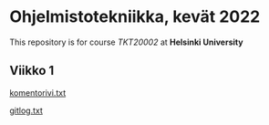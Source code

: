 # Ohjelmistotekniikka, kevät 2022

This repository is for course *TKT20002* at **Helsinki University**

## Viikko 1

[komentorivi.txt](https://github.com/Zatyri/ot-harjoitustyo/blob/9a2d8acb61f35865b0194fdd9b501a10af4814c8/laskarit/komentorivi.txt)

[gitlog.txt](https://github.com/Zatyri/ot-harjoitustyo/blob/9a2d8acb61f35865b0194fdd9b501a10af4814c8/laskarit/gitlog.txt)
